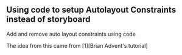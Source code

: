 ## Using code to setup Autolayout Constraints instead of storyboard

Add and remove auto layout constraints using code

The idea from this came from [1][Brian Advent's tutorial]

[1]: https://www.youtube.com/watch?v=6EEMofQG93I
